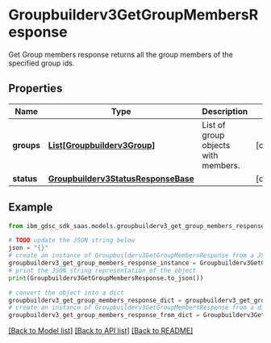 # Groupbuilderv3GetGroupMembersResponse

Get Group members response returns all the group members of the specified group ids.

## Properties

Name | Type | Description | Notes
------------ | ------------- | ------------- | -------------
**groups** | [**List[Groupbuilderv3Group]**](Groupbuilderv3Group.md) | List of group objects with members. | [optional] 
**status** | [**Groupbuilderv3StatusResponseBase**](Groupbuilderv3StatusResponseBase.md) |  | [optional] 

## Example

```python
from ibm_gdsc_sdk_saas.models.groupbuilderv3_get_group_members_response import Groupbuilderv3GetGroupMembersResponse

# TODO update the JSON string below
json = "{}"
# create an instance of Groupbuilderv3GetGroupMembersResponse from a JSON string
groupbuilderv3_get_group_members_response_instance = Groupbuilderv3GetGroupMembersResponse.from_json(json)
# print the JSON string representation of the object
print(Groupbuilderv3GetGroupMembersResponse.to_json())

# convert the object into a dict
groupbuilderv3_get_group_members_response_dict = groupbuilderv3_get_group_members_response_instance.to_dict()
# create an instance of Groupbuilderv3GetGroupMembersResponse from a dict
groupbuilderv3_get_group_members_response_from_dict = Groupbuilderv3GetGroupMembersResponse.from_dict(groupbuilderv3_get_group_members_response_dict)
```
[[Back to Model list]](../README.md#documentation-for-models) [[Back to API list]](../README.md#documentation-for-api-endpoints) [[Back to README]](../README.md)


